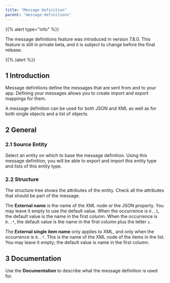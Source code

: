 ```yaml
---
title: "Message Definition"
parent: "message-definitions"
---
```


{{% alert type="info" %}}

The message definitions feature was introduced in version 7.8.0. This feature is still in private beta, and it is subject to change before the final release.

{{% /alert %}}

## 1 Introduction

Message definitions define the messages that are sent from and to your app. Defining your messages allows you to create import and export mappings for them.

A message definition can be used for both JSON and XML as well as for both single objects and a list of objects.

## 2 General

### 2.1 Source Entity

Select an entity on which to base the message definition. Using this message definition, you will be able to export and import this entity type and lists of this entity type.

### 2.2 Structure

The structure tree shows the attributes of the entity. Check all the attributes that should be part of the message.

The **External name** is the name of the XML node or the JSON property. You may leave it empty to use the default value. When the occurrence is `0..1`, the default value is the name in the first column. When the occurrence is `0..*`, the default value is the name in the first column plus the letter `s`. 

The **External single item name** only applies to XML, and only when the occurrence is `0..*`. This is the name of the XML node of the items in the list. You may leave it empty; the default value is name in the first column.

## 3 Documentation

Use the **Documentation** to describe what the message definition is used for.
